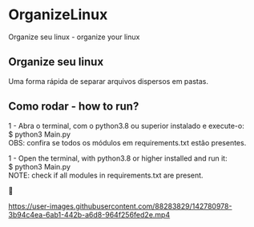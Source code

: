 # OrganizeLinux
Organize seu linux - organize your linux



## Organize seu linux 
Uma forma rápida de separar arquivos dispersos em pastas.


## Como rodar - how to run?

1 - Abra o terminal, com o python3.8 ou superior instalado e execute-o:<br>
$ python3 Main.py<br>
OBS: confira se todos os módulos em requirements.txt estão presentes.

1 - Open the terminal, with python3.8 or higher installed and run it: <br>
$ python3 Main.py<br>
NOTE: check if all modules in requirements.txt are present.

💙


https://user-images.githubusercontent.com/88283829/142780978-3b94c4ea-6ab1-442b-a6d8-964f256fed2e.mp4
